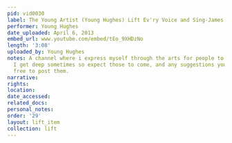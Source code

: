 ```yaml
---
pid: vid0030
label: The Young Artist (Young Hughes) Lift Ev'ry Voice and Sing-James Weldon Johnson
performer: Young Hughes
date_uploaded: April 6, 2013
embed_url: www.youtube.com/embed/tEo_9XHDzNo
length: '3:08'
uploaded_by: Young Hughes
notes: A channel where i express myself through the arts for people to enjoy and listen.
  I get deep sometimes so expect those to come, and any suggestions you have, feel
  free to post them.
narrative: 
rights: 
location: 
date_accessed: 
related_docs: 
personal_notes: 
order: '29'
layout: lift_item
collection: lift
---
```

